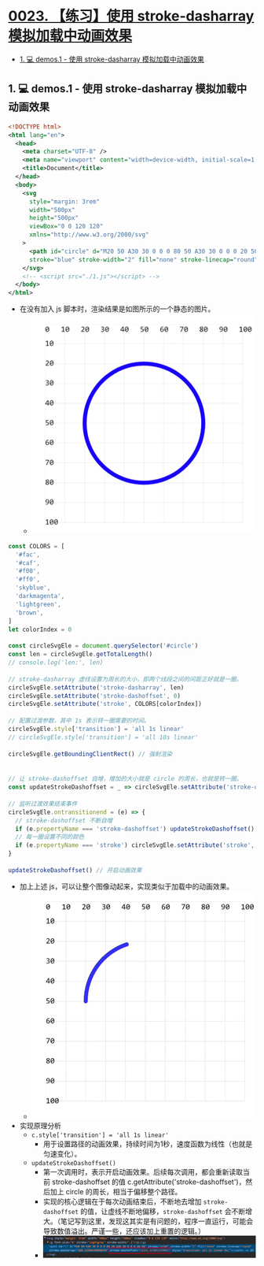# [0023. 【练习】使用 stroke-dasharray 模拟加载中动画效果](https://github.com/Tdahuyou/TNotes.svg/tree/main/notes/0023.%20%E3%80%90%E7%BB%83%E4%B9%A0%E3%80%91%E4%BD%BF%E7%94%A8%20stroke-dasharray%20%E6%A8%A1%E6%8B%9F%E5%8A%A0%E8%BD%BD%E4%B8%AD%E5%8A%A8%E7%94%BB%E6%95%88%E6%9E%9C)

<!-- region:toc -->

- [1. 💻 demos.1 - 使用 stroke-dasharray 模拟加载中动画效果](#1--demos1---使用-stroke-dasharray-模拟加载中动画效果)

<!-- endregion:toc -->

## 1. 💻 demos.1 - 使用 stroke-dasharray 模拟加载中动画效果

```xml
<!DOCTYPE html>
<html lang="en">
  <head>
    <meta charset="UTF-8" />
    <meta name="viewport" content="width=device-width, initial-scale=1.0" />
    <title>Document</title>
  </head>
  <body>
    <svg
      style="margin: 3rem"
      width="500px"
      height="500px"
      viewBox="0 0 120 120"
      xmlns="http://www.w3.org/2000/svg"
    >
      <path id="circle" d="M20 50 A30 30 0 0 0 80 50 A30 30 0 0 0 20 50"
      stroke="blue" stroke-width="2" fill="none" stroke-linecap="round"/>
    </svg>
    <!-- <script src="./1.js"></script> -->
  </body>
</html>
```

- 在没有加入 js 脚本时，渲染结果是如图所示的一个静态的图片。
  - ![](assets/2024-12-10-11-17-57.png)

```js
const COLORS = [
  '#fac',
  '#caf',
  '#f00',
  '#ff0',
  'skyblue',
  'darkmagenta',
  'lightgreen',
  'brown',
]
let colorIndex = 0

const circleSvgEle = document.querySelector('#circle')
const len = circleSvgEle.getTotalLength()
// console.log('len:', len)

// stroke-dasharray 虚线设置为周长的大小，即两个线段之间的间距正好就是一圈。
circleSvgEle.setAttribute('stroke-dasharray', len)
circleSvgEle.setAttribute('stroke-dashoffset', 0)
circleSvgEle.setAttribute('stroke', COLORS[colorIndex])

// 配置过渡参数，其中 1s 表示转一圈需要的时间。
circleSvgEle.style['transition'] = 'all 1s linear'
// circleSvgEle.style['transition'] = 'all 10s linear'

circleSvgEle.getBoundingClientRect() // 强制渲染


// 让 stroke-dashoffset 自增，增加的大小就是 circle 的周长，也就是转一圈。
const updateStrokeDashoffset = _ => circleSvgEle.setAttribute('stroke-dashoffset', Number(circleSvgEle.getAttribute('stroke-dashoffset')) + len)

// 监听过渡效果结束事件
circleSvgEle.ontransitionend = (e) => {
  // stroke-dashoffset 不断自增
  if (e.propertyName === 'stroke-dashoffset') updateStrokeDashoffset()
  // 每一圈设置不同的颜色
  if (e.propertyName === 'stroke') circleSvgEle.setAttribute('stroke', COLORS[++colorIndex % COLORS.length])
}

updateStrokeDashoffset() // 开启动画效果
```

- 加上上述 js，可以让整个图像动起来，实现类似于加载中的动画效果。
  - ![](assets/svg.0023.gif)
- 实现原理分析
  - `c.style['transition'] = 'all 1s linear'`
    - 用于设置路径的动画效果，持续时间为1秒，速度函数为线性（也就是匀速变化）。
  - `updateStrokeDashoffset()`
    - 第一次调用时，表示开启动画效果。后续每次调用，都会重新读取当前 stroke-dashoffset 的值 c.getAttribute('stroke-dashoffset')，然后加上 circle 的周长，相当于偏移整个路径。
    - 实现的核心逻辑在于每次动画结束后，不断地去增加 `stroke-dashoffset` 的值，让虚线不断地偏移，`stroke-dashoffset` 会不断增大。（笔记写到这里，发现这其实是有问题的，程序一直运行，可能会导致数值溢出。严谨一些，还应该加上重置的逻辑。）
    - ![](assets/2024-12-10-11-42-55.png)
